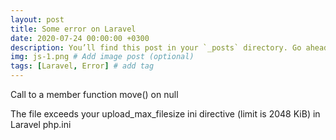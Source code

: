 ```yaml
---
layout: post
title: Some error on Laravel
date: 2020-07-24 00:00:00 +0300
description: You’ll find this post in your `_posts` directory. Go ahead and edit it and re-build the site to see your changes. # Add post description (optional)
img: js-1.png # Add image post (optional)
tags: [Laravel, Error] # add tag
---
```

Call to a member function move() on null

The file exceeds your upload_max_filesize ini directive (limit is 2048 KiB) in Laravel
php.ini